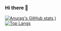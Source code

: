 ### Hi there 👋
[![Anurag's GitHub stats](https://github-readme-stats.vercel.app/api?username=Lucas8901&show_icons=true&theme=radical)
)](https://github.com/Lucas8901/github-readme-stats)
<br>
[![Top Langs](https://github-readme-stats.vercel.app/api/top-langs/?username=Lucas8901)](https://github.com/Lucas8901/github-readme-stats)


